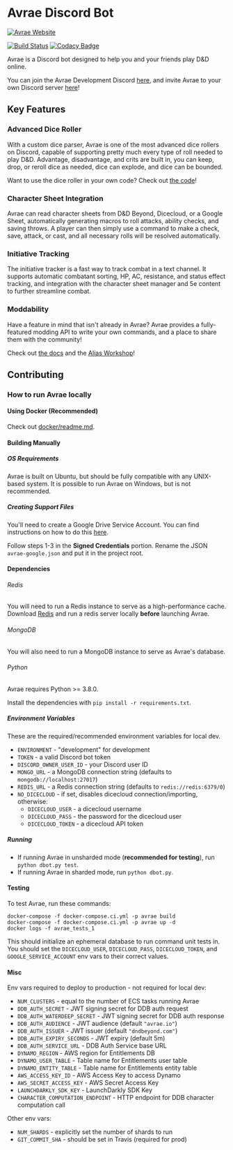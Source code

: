 # Avrae Discord Bot
[![Avrae Website](http://avrae.io/assets/img/AvraeLogo.jpg)](https://avrae.io/)

[![Build Status](https://travis-ci.org/avrae/avrae.svg?branch=master)](https://travis-ci.org/avrae/avrae)
[![Codacy Badge](https://api.codacy.com/project/badge/Grade/678413361db643d9af25d9e8e2cdeaeb)](https://www.codacy.com/app/mommothazaz123/avrae?utm_source=github.com&amp;utm_medium=referral&amp;utm_content=avrae/avrae&amp;utm_campaign=Badge_Grade)

Avrae is a Discord bot designed to help you and your friends play D&D online.

You can join the Avrae Development Discord [here](https://support.avrae.io), and invite Avrae to your own
Discord server [here](https://invite.avrae.io)!

## Key Features

### Advanced Dice Roller
With a custom dice parser, Avrae is one of the most advanced dice rollers on Discord, capable of supporting pretty much 
every type of roll needed to play D&D. Advantage, disadvantage, and crits are built in, you can keep, drop, or reroll 
dice as needed, dice can explode, and dice can be bounded.

Want to use the dice roller in your own code? Check out [the code](https://github.com/avrae/d20)!

### Character Sheet Integration
Avrae can read character sheets from D&D Beyond, Dicecloud, or a Google Sheet, automatically generating macros to roll 
attacks, ability checks, and saving throws. A player can then simply use a command to make a check, save, attack, or 
cast, and all necessary rolls will be resolved automatically.

### Initiative Tracking
The initiative tracker is a fast way to track combat in a text channel. It supports automatic combatant sorting, HP, 
AC, resistance, and status effect tracking, and integration with the character sheet manager and 5e content to further 
streamline combat.

### Moddability
Have a feature in mind that isn't already in Avrae? Avrae provides a fully-featured modding API to write your own
commands, and a place to share them with the community!

Check out [the docs](https://avrae.readthedocs.io/en/latest/aliasing/api.html) and the 
[Alias Workshop](https://avrae.io/dashboard/workshop)!

## Contributing

### How to run Avrae locally
#### Using Docker (Recommended)

Check out [docker/readme.md](docker/readme.md).

#### Building Manually
##### OS Requirements
Avrae is built on Ubuntu, but should be fully compatible with any UNIX-based system.
It is possible to run Avrae on Windows, but is not recommended.

##### Creating Support Files
You'll need to create a Google Drive Service Account. You can find instructions on how to do this [here](https://gspread.readthedocs.io/en/latest/oauth2.html#using-signed-credentials).

Follow steps 1-3 in the **Signed Credentials** portion. Rename the JSON `avrae-google.json` and put it in the project root.

#### Dependencies
###### Redis
You will need to run a Redis instance to serve as a high-performance cache. Download [Redis](https://redis.io/download) and run a redis server locally **before** launching Avrae.

###### MongoDB
You will also need to run a MongoDB instance to serve as Avrae's database.

###### Python
Avrae requires Python >= 3.8.0.

Install the dependencies with `pip install -r requirements.txt`.

##### Environment Variables
These are the required/recommended environment variables for local dev.

- `ENVIRONMENT` - "development" for development
- `TOKEN` - a valid Discord bot token
- `DISCORD_OWNER_USER_ID` - your Discord user ID
- `MONGO_URL` - a MongoDB connection string (defaults to `mongodb://localhost:27017`)
- `REDIS_URL` - a Redis connection string (defaults to `redis://redis:6379/0`)
- `NO_DICECLOUD` - if set, disables dicecloud connection/importing, otherwise:
    - `DICECLOUD_USER` - a dicecloud username
    - `DICECLOUD_PASS` - the password for the dicecloud user
    - `DICECLOUD_TOKEN` - a dicecloud API token

##### Running

- If running Avrae in unsharded mode (**recommended for testing**), run `python dbot.py test`.
- If running Avrae in sharded mode, run `python dbot.py`.

#### Testing
To test Avrae, run these commands:
```
docker-compose -f docker-compose.ci.yml -p avrae build
docker-compose -f docker-compose.ci.yml -p avrae up -d
docker logs -f avrae_tests_1
```
This should initialize an ephemeral database to run command unit tests in. 
You should set the `DICECLOUD_USER`, `DICECLOUD_PASS`, `DICECLOUD_TOKEN`, and `GOOGLE_SERVICE_ACCOUNT` env vars to their correct values.

#### Misc
Env vars required to deploy to production - not required for local dev:
- `NUM_CLUSTERS` - equal to the number of ECS tasks running Avrae
- `DDB_AUTH_SECRET` - JWT signing secret for DDB auth request
- `DDB_AUTH_WATERDEEP_SECRET` - JWT signing secret for DDB auth response
- `DDB_AUTH_AUDIENCE` - JWT audience (default `"avrae.io"`)
- `DDB_AUTH_ISSUER` - JWT issuer (default `"dndbeyond.com"`)
- `DDB_AUTH_EXPIRY_SECONDS` - JWT expiry (default 5m)
- `DDB_AUTH_SERVICE_URL` - DDB Auth Service base URL
- `DYNAMO_REGION` - AWS region for Entitlements DB
- `DYNAMO_USER_TABLE` - Table name for Entitlements user table
- `DYNAMO_ENTITY_TABLE` - Table name for Entitlements entity table
- `AWS_ACCESS_KEY_ID` - AWS Access Key to access Dynamo
- `AWS_SECRET_ACCESS_KEY` - AWS Secret Access Key
- `LAUNCHDARKLY_SDK_KEY` - LaunchDarkly SDK Key
- `CHARACTER_COMPUTATION_ENDPOINT` - HTTP endpoint for DDB character computation call

Other env vars:
- `NUM_SHARDS` - explicitly set the number of shards to run
- `GIT_COMMIT_SHA` - should be set in Travis (required for prod)

